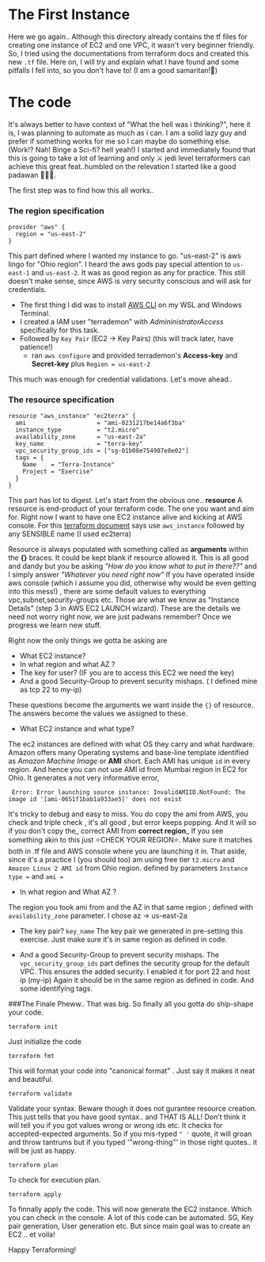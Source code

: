 # The First Instance

Here we go again..
Although this directory already contains the tf files for creating one instance of EC2 and one VPC, it wasn't very beginner friendly.
So,
I tried using the documentations from terraform docs and created this new `.tf` file.
Here on, I will try and explain what I have found and some pitfalls I fell into, so you don't have to! (I am a good samaritan!:person_in_tuxedo:)

# The code

It's always better to have context of "What the hell was i thinking?", here it is,
I was planning to automate as much as i can. I am a solid lazy guy and prefer if something works for me so I can maybe do something else. (Work!? Nah! Binge a Sci-fi? hell yeah!)
I started and immediately found that this is going to take a lot of learning and only ⚔️ jedi level terraformers can achieve this great feat..humbled on the relevation I started like
a good padawan 👨🏼‍🎓.

The first step was to find how this all works..

### The region specification
```HCL
provider "aws" {
  region = "us-east-2"
}
```
This part defined where I wanted my instance to go. "us-east-2" is aws lingo for "Ohio region". I heard the aws gods pay special attention to `us-east-1` and `us-east-2`.
It was as good region as any for practice. 
This still doesn't make sense, since AWS is very security conscious and will ask for credentials.
- The first thing I did was to install [AWS CLI](https://docs.aws.amazon.com/cli/latest/userguide/getting-started-install.html) on my WSL and Windows Terminal.
- I created a IAM user "terrademon" with _AdmininistratorAccess_ specifically for this task.
- Followed by `Key Pair` (EC2 -> Key Pairs) (this will track later, have patience!)
  - ran `aws configure` and provided terrademon's **Access-key** and **Secret-key** plus `Region = us-east-2` 

This much was enough for credential validations. Let's move ahead..

### The resource specification
```HCL
resource "aws_instance" "ec2terra" {
  ami                    = "ami-0231217be14a6f3ba"
  instance_type          = "t2.micro"
  availability_zone      = "us-east-2a"
  key_name               = "terra-key"
  vpc_security_group_ids = ["sg-01b08e754987e8e02"]
  tags = {
    Name    = "Terra-Instance"
    Project = "Exercise"
  }
}
```
This part has lot to digest. Let's start from the obvious one.. **resource**
A resource is end-product of your terraform code. The one you want and aim for. Right now I want to have one EC2 instance alive and kicking at AWS console.
For this [terraform document](https://registry.terraform.io/providers/hashicorp/aws/latest/docs/resources/instance) says use `aws_instance` followed by any SENSIBLE name (I used ec2terra)

Resource is always populated with something called as **arguments** within the **{}** braces. It could be kept blank if resource allowed it. This is all good and dandy but you be
asking _"How do you know what to put in there??"_ and I simply answer _"Whatever you need right now"_
If you have operated inside aws console (which i assume you did, otherwise why would be even getting into this mess!) , there are some default values to everything vpc,subnet,security-groups etc.
Those are what we know as "Instance Details" (step 3 in AWS EC2 LAUNCH wizard). These are the details we need not worry right now, we are just padwans remember? Once we progress
we learn new stuff.

Right now the only things we gotta be asking are
 - What EC2 instance? 
 - In what region and what AZ ?
 - The key for user? (IF you are to access this EC2 we need the key)
 - And a good Security-Group to prevent security mishaps. ( I defined mine as tcp 22 to my-ip)

These questions become the arguments we want inside the `{}` of resource. The answers become the values we assigned to these. 

- What EC2 instance and what type?

The ec2 instances are defined with what OS they carry and what hardware. Amazon offers many Operating systems and base-line template identified as _Amazon Machine Image_ or **AMI**
short. Each AMI has unique `id` in every region. And hence you can not use AMI id from Mumbai region in EC2 for Ohio. It generates a not very informative error,
 ```HCL
  Error: Error launching source instance: InvalidAMIID.NotFound: The image id '[ami-0651f1bab1a933ae5]' does not exist
  ```
It's tricky to debug and easy to miss. You do copy the ami from AWS, you check and triple check , it's all good , but error keeps popping. And it will so if you don't copy the_
correct AMI from **correct region**_  If you see something akin to this just ⭐CHECK YOUR REGION⭐. Make sure it matches both in .tf file and AWS console where you are launching it in.
That aside, since it's a practice I (you should too) am using free tier `t2.micro` and `Amazon Linux 2 AMI id` from Ohio region.
defined by parameters `Instance type =` and `ami =` 

- In what region and What AZ ? 

The region you took ami from and the AZ in that same region ; defined with `availability_zone` parameter. I chose az -> us-east-2a 

- The key pair? `key_name`
The key pair we generated in pre-setting this exercise. Just make sure it's in same region as defined in code.

- And a good Security-Group to prevent security mishaps.
The `vpc_security_group_ids` part defines the security group for the default VPC. This ensures the added security. I enabled it for port 22 and host ip (my-ip)
Again it should be in the same region as defined in code.
And some identifying tags.


###The Finale
 Pheww.. 
That was big. So finally all you gotta do ship-shape your code.
```HCL
terraform init
```
Just initialize the code 

```HCL
terraform fmt
```

This will format your code into "canonical format" . Just say it makes it neat and beautiful.

```HCL
terraform validate
```
Validate your syntax. Beware though it does not gurantee resource creation. This just tells that you have good syntax.. and THAT IS ALL! Don't think it will tell you if you got
values wrong or wrong ids etc. It checks for accepted-expected arguments. So if you mis-typed  `" '` quote, it will groan and throw tantrums but if you typed '"wrong-thing"' in those
right quotes.. it will be just as happy. 

```HCL
terraform plan
```
To check for execution plan. 

```HCL
terraform apply
```

To finnally apply the code. This will now generate the EC2 instance. Which you can check in the console.
A lot of this code can be automated.
SG, Key pair generation, User generation etc. But since main goal was to create an EC2 .. et voila! 

Happy Terraforming!



